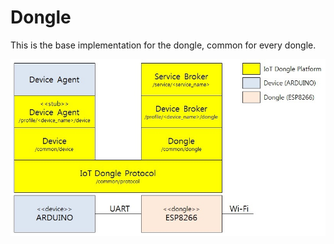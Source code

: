 # Dongle
This is the base implementation for the dongle, common for every dongle.

![Alt text](../../IoT_dongle_device.jpg?raw=true "Simple configuration using ARDUINO and ESP8266")
